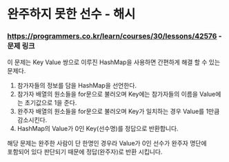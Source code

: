 # 완주하지 못한 선수 - 해시

### https://programmers.co.kr/learn/courses/30/lessons/42576 - 문제 링크

이 문제는 Key Value 쌍으로 이루진 HashMap을 사용하면 간편하게 해결 할 수 있는 문제다.

1. 참가자들의 정보를 담을 HashMap을 선언한다. 
2. 참가자 배열의 원소들을 for문으로 불러오며 Key에는 참가자들의 이름을 Value에는 초기값으로 1을 준다.
3. 완주자 배열의 원소들을 for문으로 불러오며 Key가 일치하는 경우 Value를 1만큼 감소시킨다.
4. HashMap의 Value가 0인 Key(선수명)를 정답으로 반환합니다.

해당 문제는 완주한 사람이 단 한명인 경우라 Value가 0인 선수가 완주자 명단에<br/>
포함되어 있다 판단되기 때문에 정답(완주자)로 반환 시킵니다.

